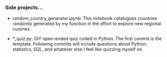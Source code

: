 ### Side projects...

- random_country_generator.ipynb: This notebook catalogues countries randomly generated by my function in the effort to explore new regional cuisines.

- *_quiz.py: DIY open-ended quiz coded in Python. The first commit is the template. Following commits will include questions about Python, statistics, SQL, and whatever else I feel like quizzing myself on.
